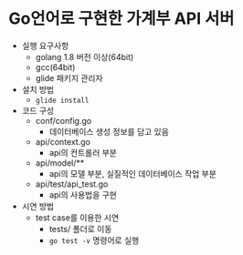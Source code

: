 # Go언어로 구현한 가계부 API 서버

* 실행 요구사항
    * golang 1.8 버전 이상(64bit)
    * gcc(64bit)
    * glide 패키지 관리자
* 설치 방법
    * ```glide install```
* 코드 구성
    * conf/config.go
        * 데이터베이스 생성 정보를 담고 있음
    * api/context.go
        * api의 컨트롤러 부분
    * api/model/**
        * api의 모델 부분, 실질적인 데이터베이스 작업 부분
    * api/test/api_test.go
        * api의 사용법을 구현
* 시연 방법
    * test case를 이용한 시연
        * tests/ 폴더로 이동
        * `go test -v` 명령어로 실행


